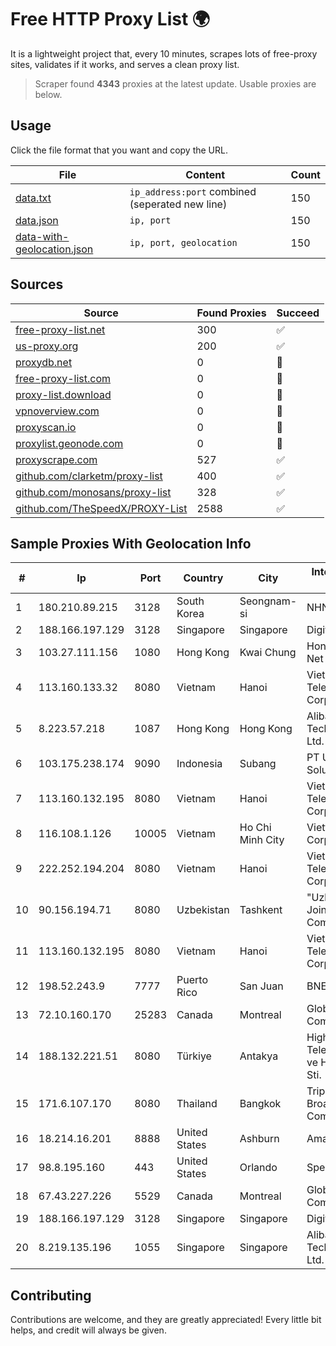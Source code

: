 
# Free HTTP Proxy List 🌍

It is a lightweight project that, every 10 minutes, scrapes lots of free-proxy sites, validates if it works, and serves a clean proxy list.


> Scraper found **4343** proxies at the latest update. Usable proxies are below.

## Usage

Click the file format that you want and copy the URL.


|File|Content|Count|
|----|-------|-----|
|[data.txt](https://raw.githubusercontent.com/themiralay/Proxy-List-World/master/data.txt)|`ip_address:port` combined (seperated new line)|150|
|[data.json](https://raw.githubusercontent.com/themiralay/Proxy-List-World/master/data.json)|`ip, port`|150|
|[data-with-geolocation.json](https://raw.githubusercontent.com/themiralay/Proxy-List-World/master/data-with-geolocation.json)|`ip, port, geolocation`|150|

## Sources

|Source|Found Proxies|Succeed|
|------|-------------|-------|
|[free-proxy-list.net](https://free-proxy-list.net)|300|✅|
|[us-proxy.org](https://www.us-proxy.org)|200|✅|
|[proxydb.net](http://proxydb.net)|0|🚫|
|[free-proxy-list.com](https://free-proxy-list.com/?page=&port=&type%5B%5D=http&type%5B%5D=https&up_time=0&search=Search)|0|🚫|
|[proxy-list.download](https://www.proxy-list.download/HTTP)|0|🚫|
|[vpnoverview.com](https://vpnoverview.com/privacy/anonymous-browsing/free-proxy-servers)|0|🚫|
|[proxyscan.io](https://www.proxyscan.io)|0|🚫|
|[proxylist.geonode.com](https://proxylist.geonode.com/api/proxy-list?limit=300&page=1&sort_by=lastChecked&sort_type=desc&protocols=http,https)|0|🚫|
|[proxyscrape.com](https://api.proxyscrape.com/v2/?request=displayproxies&protocol=http&timeout=10000&country=all&ssl=all&anonymity=all)|527|✅|
|[github.com/clarketm/proxy-list](https://raw.githubusercontent.com/clarketm/proxy-list/master/proxy-list-raw.txt)|400|✅|
|[github.com/monosans/proxy-list](https://raw.githubusercontent.com/monosans/proxy-list/main/proxies/http.txt)|328|✅|
|[github.com/TheSpeedX/PROXY-List](https://raw.githubusercontent.com/TheSpeedX/PROXY-List/master/http.txt)|2588|✅|


## Sample Proxies With Geolocation Info

|#|Ip|Port|Country|City|Internet Service Provider|
|-|--|----|-------|----|-------------------------|
|1|180.210.89.215|3128|South Korea|Seongnam-si|NHNCLOUD|
|2|188.166.197.129|3128|Singapore|Singapore|DigitalOcean, LLC|
|3|103.27.111.156|1080|Hong Kong|Kwai Chung|Hong Kong San Ai Net Int'l Limited|
|4|113.160.133.32|8080|Vietnam|Hanoi|VietNam Post and Telecom Corporation|
|5|8.223.57.218|1087|Hong Kong|Hong Kong|Alibaba (US) Technology Co., Ltd.|
|6|103.175.238.174|9090|Indonesia|Subang|PT Uliz Netmedia Solusindo|
|7|113.160.132.195|8080|Vietnam|Hanoi|VietNam Post and Telecom Corporation|
|8|116.108.1.126|10005|Vietnam|Ho Chi Minh City|Viettel Corporation|
|9|222.252.194.204|8080|Vietnam|Hanoi|VietNam Post and Telecom Corporation|
|10|90.156.194.71|8080|Uzbekistan|Tashkent|"Uzbektelekom" Joint Stock Company|
|11|113.160.132.195|8080|Vietnam|Hanoi|VietNam Post and Telecom Corporation|
|12|198.52.243.9|7777|Puerto Rico|San Juan|BNET|
|13|72.10.160.170|25283|Canada|Montreal|GloboTech Communications|
|14|188.132.221.51|8080|Türkiye|Antakya|High Speed Telekomunikasyon ve Hab. Hiz. Ltd. Sti.|
|15|171.6.107.170|8080|Thailand|Bangkok|Triple T Broadband Public Company Limited|
|16|18.214.16.201|8888|United States|Ashburn|Amazon.com, Inc.|
|17|98.8.195.160|443|United States|Orlando|Spectrum|
|18|67.43.227.226|5529|Canada|Montreal|GloboTech Communications|
|19|188.166.197.129|3128|Singapore|Singapore|DigitalOcean, LLC|
|20|8.219.135.196|1055|Singapore|Singapore|Alibaba (US) Technology Co., Ltd.|



## Contributing

Contributions are welcome, and they are greatly appreciated! Every
little bit helps, and credit will always be given.

